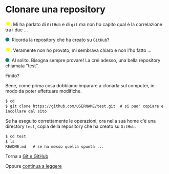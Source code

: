 # Clonare una repository

![](../../images/people/tazza.png): Mi ha parlato di `GitHub` e di `git` ma non
ho capito qual è la correlazione tra i due ...

![](../../images/people/tess.png): Ricorda la repository che ha creato su `GitHub`?

![](../../images/people/tazza.png): Veramente non ho provato, mi sembrava chiaro
e non l'ho fatto ...

![](../../images/people/tess.png): Al solito. Bisogna sempre provare! La crei adesso,
una bella repository chiamata "test".

Finito?

Bene, come prima cosa dobbiamo imparare a clonarla sul computer, in modo
da poter effettuare modifiche.

```
$ cd
$ git clone https://github.com/USERNAME/test.git  # si puo' copiare e incollare dal sito
```

Se ha eseguito correttamente le operazioni, ora nella sua home c'è una directory
`test`, copia della repository che ha creato su `GitHub`.

```
$ cd test
$ ls
README.md   # se ha messo quella spunta ...
```

Torna a [Git e GitHub](../summary.md)

Oppure [continua a leggere](commit_push.md)

